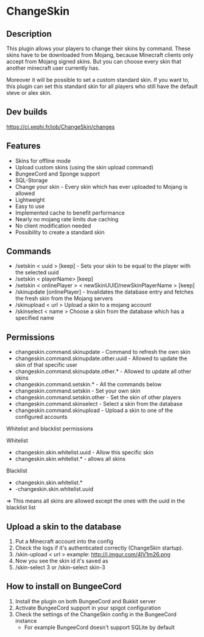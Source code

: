 # ChangeSkin

## Description

This plugin allows your players to change their skins by command. These skins have to be downloaded from Mojang, because
Minecraft clients only accept from Mojang signed skins. But you can choose every skin that another minecraft user
currently has.

Moreover it will be possible to set a custom standard skin. If you want to, this plugin can set this standard skin for
all players who still have the default steve or alex skin.

## Dev builds

https://ci.xephi.fr/job/ChangeSkin/changes

## Features

* Skins for offline mode
* Upload custom skins (using the skin upload command)
* BungeeCord and Sponge support
* SQL-Storage
* Change your skin - Every skin which has ever uploaded to Mojang is allowed
* Lightweight
* Easy to use
* Implemented cache to benefit performance
* Nearly no mojang rate limits due caching
* No client modification needed
* Possibility to create a standard skin

## Commands

* /setskin < uuid > [keep] - Sets your skin to be equal to the player with the selected uuid
* /setskin < playerName> [keep]
* /setskin < onlinePlayer > < newSkinUUID/newSkinPlayerName > [keep]
* /skinupdate [onlinePlayer] - Invalidates the database entry and fetches the fresh skin from the Mojang servers
* /skinupload < url > Upload a skin to a mojang account
* /skinselect < name > Choose a skin from the database which has a specified name

## Permissions

* changeskin.command.skinupdate - Command to refresh the own skin
* changeskin.command.skinupdate.other.uuid - Allowed to update the skin of that specific user
* changeskin.command.skinupdate.other.* - Allowed to update all other skins
* changeskin.command.setskin.* - All the commands below
* changeskin.command.setskin - Set your own skin
* changeskin.command.setskin.other - Set the skin of other players
* changeskin.command.skinselect - Select a skin from the database
* changeskin.command.skinupload - Upload a skin to one of the configured accounts

Whitelist and blacklist permissions

Whitelist

* changeskin.skin.whitelist.uuid - Allow this specific skin
* changeskin.skin.whitelist.* - allows all skins

Blacklist

* changeskin.skin.whitelist.*
* -changeskin.skin.whitelist.uuid

=> This means all skins are allowed except the ones with the uuid in the blacklist list

## Upload a skin to the database

1. Put a Minecraft account into the config
2. Check the logs if it's authenticated correctly (ChangeSkin startup).
3. /skin-upload < url > example: http://i.imgur.com/4lV1m26.png
4. Now you see the skin id it's saved as
5. /skin-select 3 or /skin-select skin-3

## How to install on BungeeCord
1. Install the plugin on both BungeeCord and Bukkit server
2. Activate BungeeCord support in your spigot configuration
3. Check the settings of the ChangeSkin config in the BungeeCord instance
    * For example BungeeCord doesn't support SQLite by default
